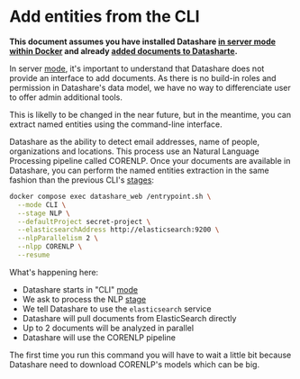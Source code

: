 # Add entities from the CLI

**This document assumes you have installed Datashare [in server mode within Docker](/server-mode/install-with-docker.md) and already [added documents to Datasharte](/server-mode/add-documents-from-the-cli.md).**

In server [mode](/concepts/running-modes.md), it's important to understand that Datashare does not provide an interface to add documents. As there is no build-in roles and permission in Datashare's data model, 
we have no way to differenciate user to offer admin additional tools.

This is likelly to be changed in the near future, but in the meantime, you can extract 
named entities using the command-line interface.

Datashare as the ability to detect email addresses, name of people, organizations and locations.
This process use an Natural Language Processing pipeline called CORENLP. Once your
documents are available in Datashare, you can perform the named entities extraction
in the same fashion than the previous CLI's [stages](/concepts/cli-stages.md):

```bash
docker compose exec datashare_web /entrypoint.sh \
  --mode CLI \
  --stage NLP \
  --defaultProject secret-project \
  --elasticsearchAddress http://elasticsearch:9200 \
  --nlpParallelism 2 \
  --nlpp CORENLP \
  --resume
```

What's happening here:

* Datashare starts in "CLI" [mode](/concepts/running-modes.md)
* We ask to process the NLP [stage](/concepts/cli-stages.md)
* We tell Datashare to use the `elasticsearch` service
* Datashare will pull documents from ElasticSearch directly 
* Up to 2 documents will be analyzed in parallel
* Datashare will use the CORENLP pipeline

The first time you run this command you will have to wait a little bit because
Datashare need to download CORENLP's models which can be big.